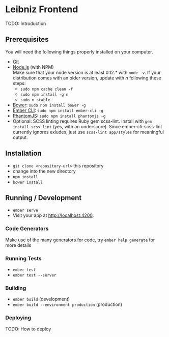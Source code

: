 # Leibniz Frontend

  TODO: Introduction

## Prerequisites

You will need the following things properly installed on your computer.

* [Git](http://git-scm.com/)
* [Node.js](http://nodejs.org/) (with NPM)<br>
  Make sure that your node version is at least 0.12.* with `node -v`. If your distribution
  comes with an older version, update with _n_ following these steps:
  * `sudo npm cache clean -f`
  * `sudo npm install -g n`
  * `sudo n stable`
* [Bower](http://bower.io/): `sudo npm install bower -g`
* [Ember CLI](http://www.ember-cli.com/): `sudo npm install ember-cli -g`
* [PhantomJS](http://phantomjs.org/): `sudo npm install phantomjs -g`
* Optional: SCSS linting requires Ruby gem scss-lint. Install with `gem install scss_lint` (yes, with an underscore).
  Since ember-cli-scss-lint currently ignores exludes, just use `scss-lint app/styles` for meaningful output.

## Installation

* `git clone <repository-url>` this repository
* change into the new directory
* `npm install`
* `bower install`

## Running / Development

* `ember serve`
* Visit your app at [http://localhost:4200](http://localhost:4200).

### Code Generators

Make use of the many generators for code, try `ember help generate` for more details

### Running Tests

* `ember test`
* `ember test --server`

### Building

* `ember build` (development)
* `ember build --environment production` (production)

### Deploying

  TODO: How to deploy
